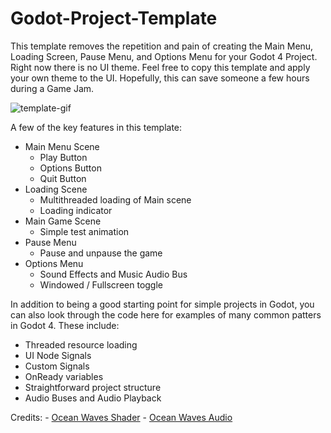 # Godot-Project-Template

This template removes the repetition and pain of creating the Main Menu, Loading Screen, Pause Menu, and Options Menu for your Godot 4 Project.
Right now there is no UI theme. Feel free to copy this template and apply your own theme to the UI. Hopefully, this can save someone a few hours 
during a Game Jam.

![template-gif](https://github.com/Dutchgoose/Godot-Project-Template/assets/5461381/481f09f7-053c-4a1e-a44a-7f7445975e10)

A few of the key features in this template:
- Main Menu Scene
	- Play Button
	- Options Button
	- Quit Button
- Loading Scene
	- Multithreaded loading of Main scene
	- Loading indicator
- Main Game Scene
	- Simple test animation
- Pause Menu
	- Pause and unpause the game
- Options Menu
	- Sound Effects and Music Audio Bus
	- Windowed / Fullscreen toggle


In addition to being a good starting point for simple projects in Godot, you can also look through the code here for examples of many common patters in Godot 4. These include:
- Threaded resource loading
- UI Node Signals
- Custom Signals
- OnReady variables
- Straightforward project structure
- Audio Buses and Audio Playback


Credits:
	- [Ocean Waves Shader](https://godotshaders.com/shader/wind-waker-water-no-textures-needed/)
	- [Ocean Waves Audio](https://freesound.org/people/SNaumann/sounds/708997/)
